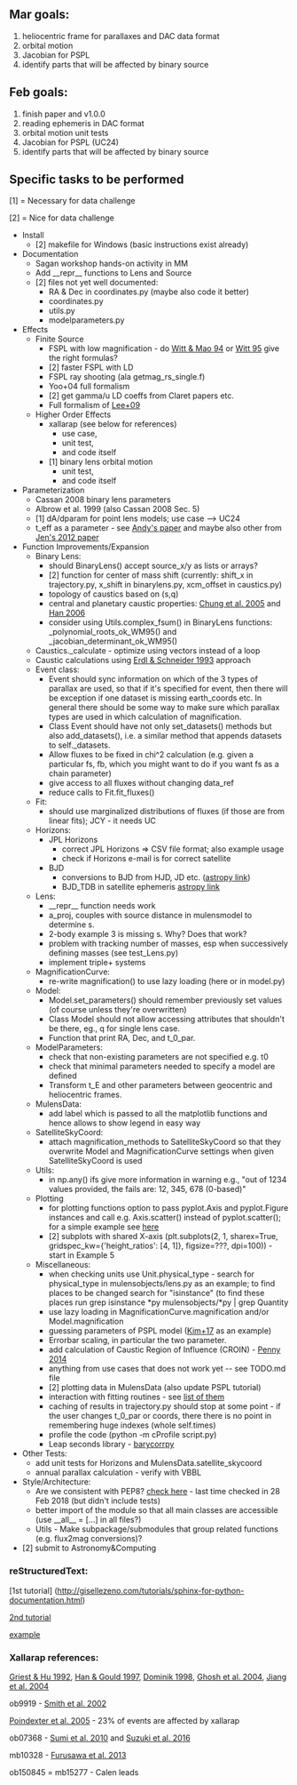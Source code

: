 ## Mar goals:
1. heliocentric frame for parallaxes and DAC data format
2. orbital motion
3. Jacobian for PSPL
4. identify parts that will be affected by binary source

## Feb goals:
1. finish paper and v1.0.0
2. reading ephemeris in DAC format
3. orbital motion unit tests
4. Jacobian for PSPL (UC24)
5. identify parts that will be affected by binary source


## Specific tasks to be performed

[1] = Necessary for data challenge

[2] = Nice for data challenge

* Install
  * [2] makefile for Windows (basic instructions exist already)
* Documentation
  * Sagan workshop hands-on activity in MM
  * Add \_\_repr\_\_ functions to Lens and Source
  * [2] files not yet well documented: 
    * RA & Dec in coordinates.py (maybe also code it better)
    * coordinates.py
    * utils.py 
    * modelparameters.py
* Effects
  * Finite Source
    * FSPL with low magnification - do [Witt & Mao 94](http://adsabs.harvard.edu/abs/1994ApJ...430..505W) or [Witt 95](http://adsabs.harvard.edu/abs/1995ApJ...449...42W) give the right formulas?
    * [2] faster FSPL with LD
    * FSPL ray shooting (ala getmag\_rs\_single.f)
    * Yoo+04 full formalism 
    * [2] get gamma/u LD coeffs from Claret papers etc.
    * Full formalism of [Lee+09](http://adsabs.harvard.edu/abs/2009ApJ...695..200L)
  * Higher Order Effects
    * xallarap (see below for references)
      - use case, 
      - unit test, 
      - and code itself 
    * [1] binary lens orbital motion
      - unit test, 
      - and code itself
* Parameterization
  * Cassan 2008 binary lens parameters
  * Albrow et al. 1999 (also Cassan 2008 Sec. 5)
  * [1] dA/dparam for point lens models; use case --> UC24
  * t\_eff as a parameter - see [Andy's paper](https://arxiv.org/abs/1312.6692) and maybe also other from [Jen's 2012 paper](http://adsabs.harvard.edu/abs/2012ApJ...755..102Y)
* Function Improvements/Expansion
  * Binary Lens:
    * should BinaryLens() accept source\_x/y as lists or arrays?
    * [2] function for center of mass shift (currently: shift\_x in trajectory.py, x\_shift in binarylens.py, xcm\_offset in caustics.py)
    * topology of caustics based on (s,q)
    * central and planetary caustic properties: [Chung et al. 2005](http://adsabs.harvard.edu/abs/2005ApJ...630..535C) and [Han 2006](http://adsabs.harvard.edu/abs/2006ApJ...638.1080H)
    * consider using Utils.complex\_fsum() in BinaryLens functions: \_polynomial\_roots\_ok\_WM95() and \_jacobian\_determinant\_ok\_WM95()
  * Caustics.\_calculate - optimize using vectors instead of a loop
  * Caustic calculations using [Erdl & Schneider 1993](http://adsabs.harvard.edu/abs/1993A%26A...268..453E) approach
  * Event class:
    * Event should sync information on which of the 3 types of parallax are used, so that if it's specified for event, then there will be exception if one dataset is missing earth\_coords etc. In general there should be some way to make sure which parallax types are used in which calculation of magnification. 
    * Class Event should have not only set\_datasets() methods but also add\_datasets(), i.e. a similar method that appends datasets to self.\_datasets.
    * Allow fluxes to be fixed in chi^2 calculation (e.g. given a particular fs, fb, which you might want to do if you want fs as a chain parameter)
    * give access to all fluxes without changing data\_ref
    * reduce calls to Fit.fit\_fluxes()
  * Fit:
    * should use marginalized distributions of fluxes (if those are from linear fits); JCY - it needs UC
  * Horizons:
    * JPL Horizons
      * correct JPL Horizons => CSV file format; also example usage
      * check if Horizons e-mail is for correct satellite
    * BJD
      * conversions to BJD from HJD, JD etc. ([astropy link](http://docs.astropy.org/en/stable/time/#barycentric-and-heliocentric-light-travel-time-corrections))
      * BJD\_TDB in satellite ephemeris [astropy link](http://docs.astropy.org/en/stable/time/#barycentric-and-heliocentric-light-travel-time-corrections)
  * Lens:
    * \_\_repr\_\_ function needs work                                         
    * a\_proj, couples with source distance in mulensmodel to determine s.  
    * 2-body example 3 is missing s. Why? Does that work?                  
    * problem with tracking number of masses, esp when successively defining masses (see test\_Lens.py)
    * implement triple+ systems  
  * MagnificationCurve:
    * re-write magnification() to use lazy loading (here or in model.py)
  * Model:  
    * Model.set\_parameters() should remember previously set values (of course unless they're overwritten)
    * Class Model should not allow accessing attributes that shouldn't be there, eg., q for single lens case.
    * Function that print RA, Dec, and t\_0\_par.
  * ModelParameters:
    * check that non-existing parameters are not specified e.g. t0
    * check that minimal parameters needed to specify a model are defined
    * Transform t\_E and other parameters between geocentric and heliocentric frames.
  * MulensData:
    * add label which is passed to all the matplotlib functions and hence allows to show legend in easy way
  * SatelliteSkyCoord:
    * attach magnification\_methods to SatelliteSkyCoord so that they overwrite Model and MagnificationCurve settings when given SatelliteSkyCoord is used
  * Utils:
    * in np.any() ifs give more information in warning e.g., "out of 1234 values provided, the fails are: 12, 345, 678 (0-based)"
  * Plotting
    * for plotting functions option to pass pyplot.Axis and pyplot.Figure instances and call e.g. Axis.scatter() instead of pyplot.scatter(); for a simple example see [here](https://github.com/rpoleski/K2-CPM/blob/master/source/K2CPM/plot_utils.py)
    * [2] subplots with shared X-axis (plt.subplots(2, 1, sharex=True, gridspec\_kw={'height\_ratios': [4, 1]}, figsize=???, dpi=100)) - start in Example 5
  * Miscellaneous:
    * when checking units use Unit.physical\_type - search for physical\_type in mulensobjects/lens.py as an example; to find places to be changed search for "isinstance" (to find these places run grep isinstance \*py mulensobjects/\*py | grep Quantity
    * use lazy loading in MagnificationCurve.magnification and/or Model.magnification
    * guessing parameters of PSPL model ([Kim+17](https://arxiv.org/abs/1703.06883) as an example)
    * Errorbar scaling, in particular the two parameter.
    * add calculation of Caustic Region of Influence (CROIN) - [Penny 2014](http://adsabs.harvard.edu/abs/2014ApJ...790..142Y)
    * anything from use cases that does not work yet -- see TODO.md file
    * [2] plotting data in MulensData (also update PSPL tutorial)
    * interaction with fitting routines - see [list of them](https://arxiv.org/abs/1711.03329)
    * caching of results in trajectory.py should stop at some point - if the user changes t\_0\_par or coords, there there is no point in remembering huge indexes (whole self.times)
    * profile the code (python -m cProfile script.py)
    * Leap seconds library - [barycorrpy](https://arxiv.org/abs/1801.01634)
* Other Tests:
  * add unit tests for Horizons and MulensData.satellite\_skycoord
  * annual parallax calculation - verify with VBBL
* Style/Architecture:
  * Are we consistent with PEP8? [check here](http://pep8online.com/) - last time checked in 28 Feb 2018 (but didn't include tests)
  * better import of the module so that all main classes are accessible (use \_\_all\_\_ = [...] in all files?)
  * Utils - Make subpackage/submodules that group related functions (e.g. flux2mag conversions)?
* [2] submit to Astronomy&Computing

### reStructuredText:
[1st tutorial] (http://gisellezeno.com/tutorials/sphinx-for-python-documentation.html)

[2nd tutorial](http://www.sphinx-doc.org/en/stable/rest.html)

[example](https://thomas-cokelaer.info/tutorials/sphinx/docstring_python.html)

### Xallarap references:

[Griest & Hu 1992](http://adsabs.harvard.edu/abs/1992ApJ...397..362G),
[Han & Gould 1997](http://adsabs.harvard.edu/abs/1997ApJ...480..196H),
[Dominik 1998](http://adsabs.harvard.edu/abs/1998A%26A...329..361D),
[Ghosh et al. 2004](http://adsabs.harvard.edu/abs/2004ApJ...615..450G),
[Jiang et al. 2004](http://adsabs.harvard.edu/abs/2004ApJ...617.1307J)

ob9919 - [Smith et al. 2002](http://adsabs.harvard.edu/abs/2002MNRAS.336..670S)

[Poindexter et al. 2005](http://adsabs.harvard.edu/abs/2005ApJ...633..914P) - 23% of events are affected by xallarap

ob07368 - [Sumi et al. 2010](http://adsabs.harvard.edu/abs/2010ApJ...710.1641S) and [Suzuki et al. 2016](http://adsabs.harvard.edu/abs/2016ApJ...833..145S)

mb10328 - [Furusawa et al. 2013](http://adsabs.harvard.edu/abs/2013ApJ...779...91F)

ob150845 = mb15277 - Calen leads

